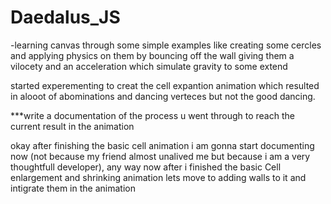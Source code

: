 # Daedalus_JS

-learning canvas through some simple examples
  like creating some cercles and applying physics on them by bouncing off the wall
  giving them a vilocety and an acceleration which simulate gravity to some extend

started experementing to creat the cell expantion animation which resulted in 
  alooot of abominations and dancing verteces but not the good dancing.

***write a documentation of the process u went through to reach the current result in the animation

okay after finishing the basic cell animation i am gonna start documenting now (not because my friend almost unalived me but because i am a very thoughtfull developer), any way now after i finished the basic Cell enlargement and shrinking animation lets move to adding walls to it and intigrate them in the animation